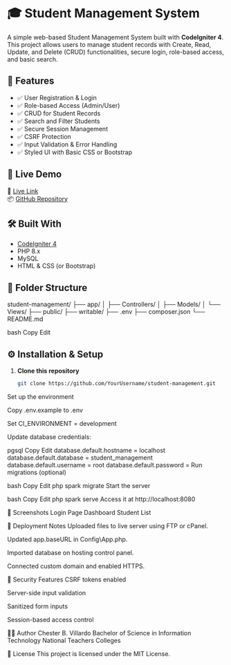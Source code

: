 # 🎓 Student Management System

A simple web-based Student Management System built with **CodeIgniter 4**. This project allows users to manage student records with Create, Read, Update, and Delete (CRUD) functionalities, secure login, role-based access, and basic search.

## 📌 Features

- ✅ User Registration & Login
- ✅ Role-based Access (Admin/User)
- ✅ CRUD for Student Records
- ✅ Search and Filter Students
- ✅ Secure Session Management
- ✅ CSRF Protection
- ✅ Input Validation & Error Handling
- ✅ Styled UI with Basic CSS or Bootstrap

## 🚀 Live Demo

🔗 [Live Link](https://yourdomain.com)  
📦 [GitHub Repository](https://github.com/YourUsername/student-management)

## 🛠️ Built With

- [CodeIgniter 4](https://codeigniter.com/)
- PHP 8.x
- MySQL
- HTML & CSS (or Bootstrap)

## 📂 Folder Structure

student-management/
├── app/
│ ├── Controllers/
│ ├── Models/
│ └── Views/
├── public/
├── writable/
├── .env
├── composer.json
└── README.md

bash
Copy
Edit

## ⚙️ Installation & Setup

1. **Clone this repository**
   ```bash
   git clone https://github.com/YourUsername/student-management.git
Set up the environment

Copy .env.example to .env

Set CI_ENVIRONMENT = development

Update database credentials:

pgsql
Copy
Edit
database.default.hostname = localhost
database.default.database = student_management
database.default.username = root
database.default.password = 
Run migrations (optional)

bash
Copy
Edit
php spark migrate
Start the server

bash
Copy
Edit
php spark serve
Access it at http://localhost:8080

📸 Screenshots
Login Page	Dashboard	Student List

📑 Deployment Notes
Uploaded files to live server using FTP or cPanel.

Updated app.baseURL in Config\App.php.

Imported database on hosting control panel.

Connected custom domain and enabled HTTPS.

🔐 Security Features
CSRF tokens enabled

Server-side input validation

Sanitized form inputs

Session-based access control

🙋‍♂️ Author
Chester B. Villardo
Bachelor of Science in Information Technology
National Teachers Colleges

📃 License
This project is licensed under the MIT License.
